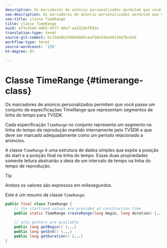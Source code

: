 ```yaml
---
description: Os marcadores de anúncio personalizados permitem que você passe um conjunto de especificações TimeRange que representam segmentos de linha do tempo para TVSDK.
seo-description: Os marcadores de anúncio personalizados permitem que você passe um conjunto de especificações TimeRange que representam segmentos de linha do tempo para TVSDK.
seo-title: classe TimeRange
title: classe TimeRange
uuid: af3ce5e6-44b5-457f-a6e7-aa232defb91e
translation-type: tm+mt
source-git-commit: bc35da8b258056809ceaf18e33bed631047bc81b
workflow-type: tm+mt
source-wordcount: '135'
ht-degree: 0%

---
```



# Classe TimeRange {#timerange-class}

Os marcadores de anúncio personalizados permitem que você passe um conjunto de especificações TimeRange que representam segmentos de linha do tempo para TVSDK.

<!--<a id="section_42EB6D62627A424ABA250E3246EFEFC3"></a>-->

Cada especificação `TimeRange` no conjunto representa um segmento na linha do tempo de reprodução mantido internamente pelo TVSDK e que deve ser marcado adequadamente como um período relacionado a anúncios.

A classe `TimeRange` é uma estrutura de dados simples que expõe a posição do start e a posição final na linha do tempo. Essas duas propriedades somente leitura abstrairão a ideia de um intervalo de tempo na linha do tempo de reprodução.

>[!TIP]
>
>Ambos os valores são expressos em milissegundos.

Este é um resumo da classe `TimeRange`:

```java
public final class TimeRange {
    // the start/end values are provided at construction time
    public static TimeRange createRange(long begin, long duration) {...} 

    // only getters are available
    public long getBegin() {...} 
    public long getEnd() {...} 
    public long getDuration() {...}
}
```
